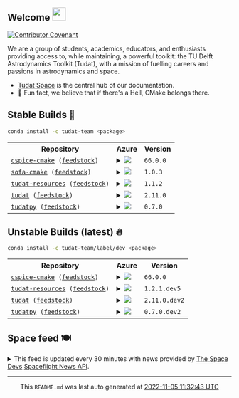 ## Welcome <img src="https://raw.githubusercontent.com/MartinHeinz/MartinHeinz/master/wave.gif" width="30px">
[![Contributor Covenant](https://img.shields.io/badge/Contributor%20Covenant-2.1-4baaaa.svg?style=for-the-badge)](CODE_OF_CONDUCT.md)

We are a group of students, academics, educators, and enthusiasts providing access to, while maintaining, a powerful toolkit: the TU Delft Astrodynamics Toolkit (Tudat), with a mission of fuelling careers and passions in astrodynamics and space.
- [Tudat Space](https://tudat-space.readthedocs.io/en/latest/) is the central hub of our documentation.
- 🍿 Fun fact, we believe that if there's a Hell, CMake belongs there.

## Stable Builds 🔨
````bash
conda install -c tudat-team <package>
````
<!-- spaceflight news starts -->
<table>
  <tr>
    <th>Repository</th>
    <th>Azure</th>
    <th>Version</th>
  </tr>
<tr>
    <td><code><a href="https://github.com/tudat-team/cspice-cmake/tree/master" target="_blank">cspice-cmake</a> (<a href="https://github.com/tudat-team/cspice-cmake-feedstock/tree/master" target="_blank">feedstock</a>)</code></td>
    <td>
<details>
<summary>
<a href="https://dev.azure.com/tudat-team/feedstock-builds/_build/latest?definitionId=&amp;branchName=master">
<img src="https://dev.azure.com/tudat-team/feedstock-builds/_apis/build/status/feedstock-feedstock?branchName=master"/>
</a>
</summary>
<table>
<thead><tr><th>Variant</th><th>Status</th></tr></thead>
<tbody><tr>
<td>linux_64</td>
<td>
<a href="https://dev.azure.com/tudat-team/feedstock-builds/_build/latest?definitionId=&amp;branchName=master">
<img alt="variant" src="https://dev.azure.com/tudat-team/feedstock-builds/_apis/build/status/feedstock-feedstock?branchName=master&amp;jobName=linux&amp;configuration=linux%20linux_64_"/>
</a>
</td>
</tr><tr>
<td>osx_64</td>
<td>
<a href="https://dev.azure.com/tudat-team/feedstock-builds/_build/latest?definitionId=&amp;branchName=master">
<img alt="variant" src="https://dev.azure.com/tudat-team/feedstock-builds/_apis/build/status/feedstock-feedstock?branchName=master&amp;jobName=osx&amp;configuration=osx%20osx_64_"/>
</a>
</td>
</tr><tr>
<td>osx_arm64</td>
<td>
<a href="https://dev.azure.com/tudat-team/feedstock-builds/_build/latest?definitionId=&amp;branchName=master">
<img alt="variant" src="https://dev.azure.com/tudat-team/feedstock-builds/_apis/build/status/feedstock-feedstock?branchName=master&amp;jobName=osx&amp;configuration=osx%20osx_arm64_"/>
</a>
</td>
</tr><tr>
<td>win_64</td>
<td>
<a href="https://dev.azure.com/tudat-team/feedstock-builds/_build/latest?definitionId=&amp;branchName=master">
<img alt="variant" src="https://dev.azure.com/tudat-team/feedstock-builds/_apis/build/status/feedstock-feedstock?branchName=master&amp;jobName=win&amp;configuration=win%20win_64_"/>
</a>
</td>
</tr>
</tbody>
</table>
</details>
</td>
    <td><code>66.0.0</code></td>
  </tr>
<tr>
    <td><code><a href="https://github.com/tudat-team/sofa-cmake/tree/master" target="_blank">sofa-cmake</a> (<a href="https://github.com/tudat-team/sofa-cmake-feedstock/tree/master" target="_blank">feedstock</a>)</code></td>
    <td>
<details>
<summary>
<a href="https://dev.azure.com/tudat-team/feedstock-builds/_build/latest?definitionId=&amp;branchName=master">
<img src="https://dev.azure.com/tudat-team/feedstock-builds/_apis/build/status/feedstock-feedstock?branchName=master"/>
</a>
</summary>
<table>
<thead><tr><th>Variant</th><th>Status</th></tr></thead>
<tbody><tr>
<td>linux_64</td>
<td>
<a href="https://dev.azure.com/tudat-team/feedstock-builds/_build/latest?definitionId=&amp;branchName=master">
<img alt="variant" src="https://dev.azure.com/tudat-team/feedstock-builds/_apis/build/status/feedstock-feedstock?branchName=master&amp;jobName=linux&amp;configuration=linux%20linux_64_"/>
</a>
</td>
</tr><tr>
<td>osx_64</td>
<td>
<a href="https://dev.azure.com/tudat-team/feedstock-builds/_build/latest?definitionId=&amp;branchName=master">
<img alt="variant" src="https://dev.azure.com/tudat-team/feedstock-builds/_apis/build/status/feedstock-feedstock?branchName=master&amp;jobName=osx&amp;configuration=osx%20osx_64_"/>
</a>
</td>
</tr><tr>
<td>osx_arm64</td>
<td>
<a href="https://dev.azure.com/tudat-team/feedstock-builds/_build/latest?definitionId=&amp;branchName=master">
<img alt="variant" src="https://dev.azure.com/tudat-team/feedstock-builds/_apis/build/status/feedstock-feedstock?branchName=master&amp;jobName=osx&amp;configuration=osx%20osx_arm64_"/>
</a>
</td>
</tr><tr>
<td>win_64</td>
<td>
<a href="https://dev.azure.com/tudat-team/feedstock-builds/_build/latest?definitionId=&amp;branchName=master">
<img alt="variant" src="https://dev.azure.com/tudat-team/feedstock-builds/_apis/build/status/feedstock-feedstock?branchName=master&amp;jobName=win&amp;configuration=win%20win_64_"/>
</a>
</td>
</tr>
</tbody>
</table>
</details>
</td>
    <td><code>1.0.3</code></td>
  </tr>
<tr>
    <td><code><a href="https://github.com/tudat-team/tudat-resources/tree/master" target="_blank">tudat-resources</a> (<a href="https://github.com/tudat-team/tudat-resources-feedstock/tree/master" target="_blank">feedstock</a>)</code></td>
    <td>
<details>
<summary>
<a href="https://dev.azure.com/tudat-team/feedstock-builds/_build/latest?definitionId=&amp;branchName=master">
<img src="https://dev.azure.com/tudat-team/feedstock-builds/_apis/build/status/feedstock-feedstock?branchName=master"/>
</a>
</summary>
<table>
<thead><tr><th>Variant</th><th>Status</th></tr></thead>
<tbody><tr>
<td>linux_64</td>
<td>
<a href="https://dev.azure.com/tudat-team/feedstock-builds/_build/latest?definitionId=&amp;branchName=master">
<img alt="variant" src="https://dev.azure.com/tudat-team/feedstock-builds/_apis/build/status/feedstock-feedstock?branchName=master&amp;jobName=linux&amp;configuration=linux%20linux_64_"/>
</a>
</td>
</tr><tr>
<td>osx_64</td>
<td>
<a href="https://dev.azure.com/tudat-team/feedstock-builds/_build/latest?definitionId=&amp;branchName=master">
<img alt="variant" src="https://dev.azure.com/tudat-team/feedstock-builds/_apis/build/status/feedstock-feedstock?branchName=master&amp;jobName=osx&amp;configuration=osx%20osx_64_"/>
</a>
</td>
</tr><tr>
<td>osx_arm64</td>
<td>
<a href="https://dev.azure.com/tudat-team/feedstock-builds/_build/latest?definitionId=&amp;branchName=master">
<img alt="variant" src="https://dev.azure.com/tudat-team/feedstock-builds/_apis/build/status/feedstock-feedstock?branchName=master&amp;jobName=osx&amp;configuration=osx%20osx_arm64_"/>
</a>
</td>
</tr><tr>
<td>win_64</td>
<td>
<a href="https://dev.azure.com/tudat-team/feedstock-builds/_build/latest?definitionId=&amp;branchName=master">
<img alt="variant" src="https://dev.azure.com/tudat-team/feedstock-builds/_apis/build/status/feedstock-feedstock?branchName=master&amp;jobName=win&amp;configuration=win%20win_64_"/>
</a>
</td>
</tr>
</tbody>
</table>
</details>
</td>
    <td><code>1.1.2</code></td>
  </tr>
<tr>
    <td><code><a href="https://github.com/tudat-team/tudat/tree/master" target="_blank">tudat</a> (<a href="https://github.com/tudat-team/tudat-feedstock/tree/master" target="_blank">feedstock</a>)</code></td>
    <td>
<details>
<summary>
<a href="https://dev.azure.com/tudat-team/feedstock-builds/_build/latest?definitionId=&amp;branchName=master">
<img src="https://dev.azure.com/tudat-team/feedstock-builds/_apis/build/status/feedstock-feedstock?branchName=master"/>
</a>
</summary>
<table>
<thead><tr><th>Variant</th><th>Status</th></tr></thead>
<tbody><tr>
<td>linux_64</td>
<td>
<a href="https://dev.azure.com/tudat-team/feedstock-builds/_build/latest?definitionId=&amp;branchName=master">
<img alt="variant" src="https://dev.azure.com/tudat-team/feedstock-builds/_apis/build/status/feedstock-feedstock?branchName=master&amp;jobName=linux&amp;configuration=linux%20linux_64_"/>
</a>
</td>
</tr><tr>
<td>osx_64</td>
<td>
<a href="https://dev.azure.com/tudat-team/feedstock-builds/_build/latest?definitionId=&amp;branchName=master">
<img alt="variant" src="https://dev.azure.com/tudat-team/feedstock-builds/_apis/build/status/feedstock-feedstock?branchName=master&amp;jobName=osx&amp;configuration=osx%20osx_64_"/>
</a>
</td>
</tr><tr>
<td>osx_arm64</td>
<td>
<a href="https://dev.azure.com/tudat-team/feedstock-builds/_build/latest?definitionId=&amp;branchName=master">
<img alt="variant" src="https://dev.azure.com/tudat-team/feedstock-builds/_apis/build/status/feedstock-feedstock?branchName=master&amp;jobName=osx&amp;configuration=osx%20osx_arm64_"/>
</a>
</td>
</tr><tr>
<td>win_64</td>
<td>
<a href="https://dev.azure.com/tudat-team/feedstock-builds/_build/latest?definitionId=&amp;branchName=master">
<img alt="variant" src="https://dev.azure.com/tudat-team/feedstock-builds/_apis/build/status/feedstock-feedstock?branchName=master&amp;jobName=win&amp;configuration=win%20win_64_"/>
</a>
</td>
</tr>
</tbody>
</table>
</details>
</td>
    <td><code>2.11.0</code></td>
  </tr>
<tr>
    <td><code><a href="https://github.com/tudat-team/tudatpy/tree/master" target="_blank">tudatpy</a> (<a href="https://github.com/tudat-team/tudatpy-feedstock/tree/master" target="_blank">feedstock</a>)</code></td>
    <td>
<details>
<summary>
<a href="https://dev.azure.com/tudat-team/feedstock-builds/_build/latest?definitionId=&amp;branchName=master">
<img src="https://dev.azure.com/tudat-team/feedstock-builds/_apis/build/status/feedstock-feedstock?branchName=master"/>
</a>
</summary>
<table>
<thead><tr><th>Variant</th><th>Status</th></tr></thead>
<tbody><tr>
<td>linux_64_python3.10.____cpython</td>
<td>
<a href="https://dev.azure.com/tudat-team/feedstock-builds/_build/latest?definitionId=&amp;branchName=master">
<img alt="variant" src="https://dev.azure.com/tudat-team/feedstock-builds/_apis/build/status/feedstock-feedstock?branchName=master&amp;jobName=linux&amp;configuration=linux%20linux_64_python3.10.____cpython"/>
</a>
</td>
</tr><tr>
<td>linux_64_python3.8.____cpython</td>
<td>
<a href="https://dev.azure.com/tudat-team/feedstock-builds/_build/latest?definitionId=&amp;branchName=master">
<img alt="variant" src="https://dev.azure.com/tudat-team/feedstock-builds/_apis/build/status/feedstock-feedstock?branchName=master&amp;jobName=linux&amp;configuration=linux%20linux_64_python3.8.____cpython"/>
</a>
</td>
</tr><tr>
<td>linux_64_python3.9.____cpython</td>
<td>
<a href="https://dev.azure.com/tudat-team/feedstock-builds/_build/latest?definitionId=&amp;branchName=master">
<img alt="variant" src="https://dev.azure.com/tudat-team/feedstock-builds/_apis/build/status/feedstock-feedstock?branchName=master&amp;jobName=linux&amp;configuration=linux%20linux_64_python3.9.____cpython"/>
</a>
</td>
</tr><tr>
<td>osx_64_python3.10.____cpython</td>
<td>
<a href="https://dev.azure.com/tudat-team/feedstock-builds/_build/latest?definitionId=&amp;branchName=master">
<img alt="variant" src="https://dev.azure.com/tudat-team/feedstock-builds/_apis/build/status/feedstock-feedstock?branchName=master&amp;jobName=osx&amp;configuration=osx%20osx_64_python3.10.____cpython"/>
</a>
</td>
</tr><tr>
<td>osx_64_python3.8.____cpython</td>
<td>
<a href="https://dev.azure.com/tudat-team/feedstock-builds/_build/latest?definitionId=&amp;branchName=master">
<img alt="variant" src="https://dev.azure.com/tudat-team/feedstock-builds/_apis/build/status/feedstock-feedstock?branchName=master&amp;jobName=osx&amp;configuration=osx%20osx_64_python3.8.____cpython"/>
</a>
</td>
</tr><tr>
<td>osx_64_python3.9.____cpython</td>
<td>
<a href="https://dev.azure.com/tudat-team/feedstock-builds/_build/latest?definitionId=&amp;branchName=master">
<img alt="variant" src="https://dev.azure.com/tudat-team/feedstock-builds/_apis/build/status/feedstock-feedstock?branchName=master&amp;jobName=osx&amp;configuration=osx%20osx_64_python3.9.____cpython"/>
</a>
</td>
</tr><tr>
<td>osx_arm64_python3.10.____cpython</td>
<td>
<a href="https://dev.azure.com/tudat-team/feedstock-builds/_build/latest?definitionId=&amp;branchName=master">
<img alt="variant" src="https://dev.azure.com/tudat-team/feedstock-builds/_apis/build/status/feedstock-feedstock?branchName=master&amp;jobName=osx&amp;configuration=osx%20osx_arm64_python3.10.____cpython"/>
</a>
</td>
</tr><tr>
<td>osx_arm64_python3.8.____cpython</td>
<td>
<a href="https://dev.azure.com/tudat-team/feedstock-builds/_build/latest?definitionId=&amp;branchName=master">
<img alt="variant" src="https://dev.azure.com/tudat-team/feedstock-builds/_apis/build/status/feedstock-feedstock?branchName=master&amp;jobName=osx&amp;configuration=osx%20osx_arm64_python3.8.____cpython"/>
</a>
</td>
</tr><tr>
<td>osx_arm64_python3.9.____cpython</td>
<td>
<a href="https://dev.azure.com/tudat-team/feedstock-builds/_build/latest?definitionId=&amp;branchName=master">
<img alt="variant" src="https://dev.azure.com/tudat-team/feedstock-builds/_apis/build/status/feedstock-feedstock?branchName=master&amp;jobName=osx&amp;configuration=osx%20osx_arm64_python3.9.____cpython"/>
</a>
</td>
</tr><tr>
<td>win_64_python3.10.____cpython</td>
<td>
<a href="https://dev.azure.com/tudat-team/feedstock-builds/_build/latest?definitionId=&amp;branchName=master">
<img alt="variant" src="https://dev.azure.com/tudat-team/feedstock-builds/_apis/build/status/feedstock-feedstock?branchName=master&amp;jobName=win&amp;configuration=win%20win_64_python3.10.____cpython"/>
</a>
</td>
</tr><tr>
<td>win_64_python3.8.____cpython</td>
<td>
<a href="https://dev.azure.com/tudat-team/feedstock-builds/_build/latest?definitionId=&amp;branchName=master">
<img alt="variant" src="https://dev.azure.com/tudat-team/feedstock-builds/_apis/build/status/feedstock-feedstock?branchName=master&amp;jobName=win&amp;configuration=win%20win_64_python3.8.____cpython"/>
</a>
</td>
</tr><tr>
<td>win_64_python3.9.____cpython</td>
<td>
<a href="https://dev.azure.com/tudat-team/feedstock-builds/_build/latest?definitionId=&amp;branchName=master">
<img alt="variant" src="https://dev.azure.com/tudat-team/feedstock-builds/_apis/build/status/feedstock-feedstock?branchName=master&amp;jobName=win&amp;configuration=win%20win_64_python3.9.____cpython"/>
</a>
</td>
</tr>
</tbody>
</table>
</details>
</td>
    <td><code>0.7.0</code></td>
  </tr>

</table>

## Unstable Builds (latest) 🔥
````bash
conda install -c tudat-team/label/dev <package>
````
<!-- spaceflight news starts -->
<table>
  <tr>
    <th>Repository</th>
    <th>Azure</th>
    <th>Version</th>
  </tr>
<tr>
    <td><code><a href="https://github.com/tudat-team/cspice-cmake/tree/develop" target="_blank">cspice-cmake</a> (<a href="https://github.com/tudat-team/cspice-cmake-feedstock/tree/develop" target="_blank">feedstock</a>)</code></td>
    <td>
<details>
<summary>
<a href="https://dev.azure.com/tudat-team/feedstock-builds/_build/latest?definitionId=&amp;branchName=master">
<img src="https://dev.azure.com/tudat-team/feedstock-builds/_apis/build/status/cspice-cmake-feedstock?branchName=master"/>
</a>
</summary>
<table>
<thead><tr><th>Variant</th><th>Status</th></tr></thead>
<tbody><tr>
<td>linux_64</td>
<td>
<a href="https://dev.azure.com/tudat-team/feedstock-builds/_build/latest?definitionId=&amp;branchName=master">
<img alt="variant" src="https://dev.azure.com/tudat-team/feedstock-builds/_apis/build/status/cspice-cmake-feedstock?branchName=master&amp;jobName=linux&amp;configuration=linux_64_"/>
</a>
</td>
</tr><tr>
<td>osx_64</td>
<td>
<a href="https://dev.azure.com/tudat-team/feedstock-builds/_build/latest?definitionId=&amp;branchName=master">
<img alt="variant" src="https://dev.azure.com/tudat-team/feedstock-builds/_apis/build/status/cspice-cmake-feedstock?branchName=master&amp;jobName=osx&amp;configuration=osx_64_"/>
</a>
</td>
</tr><tr>
<td>win_64</td>
<td>
<a href="https://dev.azure.com/tudat-team/feedstock-builds/_build/latest?definitionId=&amp;branchName=master">
<img alt="variant" src="https://dev.azure.com/tudat-team/feedstock-builds/_apis/build/status/cspice-cmake-feedstock?branchName=master&amp;jobName=win&amp;configuration=win_64_"/>
</a>
</td>
</tr>
</tbody>
</table>
</details>
</td>
    <td><code>66.0.0</code></td>
  </tr>
<tr>
    <td><code><a href="https://github.com/tudat-team/tudat-resources/tree/develop" target="_blank">tudat-resources</a> (<a href="https://github.com/tudat-team/tudat-resources-feedstock/tree/develop" target="_blank">feedstock</a>)</code></td>
    <td>
<details>
<summary>
<a href="https://dev.azure.com/tudat-team/feedstock-builds/_build/latest?definitionId=4&amp;branchName=master">
<img src="https://dev.azure.com/tudat-team/feedstock-builds/_apis/build/status/tudat-resources-feedstock?branchName=master"/>
</a>
</summary>
<table>
<thead><tr><th>Variant</th><th>Status</th></tr></thead>
<tbody><tr>
<td>linux_64</td>
<td>
<a href="https://dev.azure.com/tudat-team/feedstock-builds/_build/latest?definitionId=4&amp;branchName=master">
<img alt="variant" src="https://dev.azure.com/tudat-team/feedstock-builds/_apis/build/status/tudat-resources-feedstock?branchName=master&amp;jobName=linux&amp;configuration=linux_64_"/>
</a>
</td>
</tr><tr>
<td>osx_64</td>
<td>
<a href="https://dev.azure.com/tudat-team/feedstock-builds/_build/latest?definitionId=4&amp;branchName=master">
<img alt="variant" src="https://dev.azure.com/tudat-team/feedstock-builds/_apis/build/status/tudat-resources-feedstock?branchName=master&amp;jobName=osx&amp;configuration=osx_64_"/>
</a>
</td>
</tr><tr>
<td>osx_arm64</td>
<td>
<a href="https://dev.azure.com/tudat-team/feedstock-builds/_build/latest?definitionId=4&amp;branchName=master">
<img alt="variant" src="https://dev.azure.com/tudat-team/feedstock-builds/_apis/build/status/tudat-resources-feedstock?branchName=master&amp;jobName=osx&amp;configuration=osx_arm64_"/>
</a>
</td>
</tr><tr>
<td>win_64</td>
<td>
<a href="https://dev.azure.com/tudat-team/feedstock-builds/_build/latest?definitionId=4&amp;branchName=master">
<img alt="variant" src="https://dev.azure.com/tudat-team/feedstock-builds/_apis/build/status/tudat-resources-feedstock?branchName=master&amp;jobName=win&amp;configuration=win_64_"/>
</a>
</td>
</tr>
</tbody>
</table>
</details>
</td>
    <td><code>1.2.1.dev5</code></td>
  </tr>
<tr>
    <td><code><a href="https://github.com/tudat-team/tudat/tree/develop" target="_blank">tudat</a> (<a href="https://github.com/tudat-team/tudat-feedstock/tree/develop" target="_blank">feedstock</a>)</code></td>
    <td>
<details>
<summary>
<a href="https://dev.azure.com/tudat-team/feedstock-builds/_build/latest?definitionId=2&amp;branchName=master">
<img src="https://dev.azure.com/tudat-team/feedstock-builds/_apis/build/status/tudat-feedstock?branchName=master"/>
</a>
</summary>
<table>
<thead><tr><th>Variant</th><th>Status</th></tr></thead>
<tbody><tr>
<td>linux_64</td>
<td>
<a href="https://dev.azure.com/tudat-team/feedstock-builds/_build/latest?definitionId=2&amp;branchName=master">
<img alt="variant" src="https://dev.azure.com/tudat-team/feedstock-builds/_apis/build/status/tudat-feedstock?branchName=master&amp;jobName=linux&amp;configuration=linux_64_"/>
</a>
</td>
</tr><tr>
<td>osx_64</td>
<td>
<a href="https://dev.azure.com/tudat-team/feedstock-builds/_build/latest?definitionId=2&amp;branchName=master">
<img alt="variant" src="https://dev.azure.com/tudat-team/feedstock-builds/_apis/build/status/tudat-feedstock?branchName=master&amp;jobName=osx&amp;configuration=osx_64_"/>
</a>
</td>
</tr><tr>
<td>osx_arm64</td>
<td>
<a href="https://dev.azure.com/tudat-team/feedstock-builds/_build/latest?definitionId=2&amp;branchName=master">
<img alt="variant" src="https://dev.azure.com/tudat-team/feedstock-builds/_apis/build/status/tudat-feedstock?branchName=master&amp;jobName=osx&amp;configuration=osx_arm64_"/>
</a>
</td>
</tr><tr>
<td>win_64</td>
<td>
<a href="https://dev.azure.com/tudat-team/feedstock-builds/_build/latest?definitionId=2&amp;branchName=master">
<img alt="variant" src="https://dev.azure.com/tudat-team/feedstock-builds/_apis/build/status/tudat-feedstock?branchName=master&amp;jobName=win&amp;configuration=win_64_"/>
</a>
</td>
</tr>
</tbody>
</table>
</details>
</td>
    <td><code>2.11.0.dev2</code></td>
  </tr>
<tr>
    <td><code><a href="https://github.com/tudat-team/tudatpy/tree/develop" target="_blank">tudatpy</a> (<a href="https://github.com/tudat-team/tudatpy-feedstock/tree/develop" target="_blank">feedstock</a>)</code></td>
    <td>
<details>
<summary>
<a href="https://dev.azure.com/tudat-team/feedstock-builds/_build/latest?definitionId=3&amp;branchName=master">
<img src="https://dev.azure.com/tudat-team/feedstock-builds/_apis/build/status/tudatpy-feedstock?branchName=master"/>
</a>
</summary>
<table>
<thead><tr><th>Variant</th><th>Status</th></tr></thead>
<tbody><tr>
<td>linux_64_python3.10.____cpython</td>
<td>
<a href="https://dev.azure.com/tudat-team/feedstock-builds/_build/latest?definitionId=3&amp;branchName=master">
<img alt="variant" src="https://dev.azure.com/tudat-team/feedstock-builds/_apis/build/status/tudatpy-feedstock?branchName=master&amp;jobName=linux&amp;configuration=linux_64_python3.10.____cpython"/>
</a>
</td>
</tr><tr>
<td>linux_64_python3.7.____cpython</td>
<td>
<a href="https://dev.azure.com/tudat-team/feedstock-builds/_build/latest?definitionId=3&amp;branchName=master">
<img alt="variant" src="https://dev.azure.com/tudat-team/feedstock-builds/_apis/build/status/tudatpy-feedstock?branchName=master&amp;jobName=linux&amp;configuration=linux_64_python3.7.____cpython"/>
</a>
</td>
</tr><tr>
<td>linux_64_python3.8.____cpython</td>
<td>
<a href="https://dev.azure.com/tudat-team/feedstock-builds/_build/latest?definitionId=3&amp;branchName=master">
<img alt="variant" src="https://dev.azure.com/tudat-team/feedstock-builds/_apis/build/status/tudatpy-feedstock?branchName=master&amp;jobName=linux&amp;configuration=linux_64_python3.8.____cpython"/>
</a>
</td>
</tr><tr>
<td>linux_64_python3.9.____cpython</td>
<td>
<a href="https://dev.azure.com/tudat-team/feedstock-builds/_build/latest?definitionId=3&amp;branchName=master">
<img alt="variant" src="https://dev.azure.com/tudat-team/feedstock-builds/_apis/build/status/tudatpy-feedstock?branchName=master&amp;jobName=linux&amp;configuration=linux_64_python3.9.____cpython"/>
</a>
</td>
</tr><tr>
<td>osx_64_python3.10.____cpython</td>
<td>
<a href="https://dev.azure.com/tudat-team/feedstock-builds/_build/latest?definitionId=3&amp;branchName=master">
<img alt="variant" src="https://dev.azure.com/tudat-team/feedstock-builds/_apis/build/status/tudatpy-feedstock?branchName=master&amp;jobName=osx&amp;configuration=osx_64_python3.10.____cpython"/>
</a>
</td>
</tr><tr>
<td>osx_64_python3.7.____cpython</td>
<td>
<a href="https://dev.azure.com/tudat-team/feedstock-builds/_build/latest?definitionId=3&amp;branchName=master">
<img alt="variant" src="https://dev.azure.com/tudat-team/feedstock-builds/_apis/build/status/tudatpy-feedstock?branchName=master&amp;jobName=osx&amp;configuration=osx_64_python3.7.____cpython"/>
</a>
</td>
</tr><tr>
<td>osx_64_python3.8.____cpython</td>
<td>
<a href="https://dev.azure.com/tudat-team/feedstock-builds/_build/latest?definitionId=3&amp;branchName=master">
<img alt="variant" src="https://dev.azure.com/tudat-team/feedstock-builds/_apis/build/status/tudatpy-feedstock?branchName=master&amp;jobName=osx&amp;configuration=osx_64_python3.8.____cpython"/>
</a>
</td>
</tr><tr>
<td>osx_64_python3.9.____cpython</td>
<td>
<a href="https://dev.azure.com/tudat-team/feedstock-builds/_build/latest?definitionId=3&amp;branchName=master">
<img alt="variant" src="https://dev.azure.com/tudat-team/feedstock-builds/_apis/build/status/tudatpy-feedstock?branchName=master&amp;jobName=osx&amp;configuration=osx_64_python3.9.____cpython"/>
</a>
</td>
</tr><tr>
<td>osx_arm64_python3.10.____cpython</td>
<td>
<a href="https://dev.azure.com/tudat-team/feedstock-builds/_build/latest?definitionId=3&amp;branchName=master">
<img alt="variant" src="https://dev.azure.com/tudat-team/feedstock-builds/_apis/build/status/tudatpy-feedstock?branchName=master&amp;jobName=osx&amp;configuration=osx_arm64_python3.10.____cpython"/>
</a>
</td>
</tr><tr>
<td>osx_arm64_python3.8.____cpython</td>
<td>
<a href="https://dev.azure.com/tudat-team/feedstock-builds/_build/latest?definitionId=3&amp;branchName=master">
<img alt="variant" src="https://dev.azure.com/tudat-team/feedstock-builds/_apis/build/status/tudatpy-feedstock?branchName=master&amp;jobName=osx&amp;configuration=osx_arm64_python3.8.____cpython"/>
</a>
</td>
</tr><tr>
<td>osx_arm64_python3.9.____cpython</td>
<td>
<a href="https://dev.azure.com/tudat-team/feedstock-builds/_build/latest?definitionId=3&amp;branchName=master">
<img alt="variant" src="https://dev.azure.com/tudat-team/feedstock-builds/_apis/build/status/tudatpy-feedstock?branchName=master&amp;jobName=osx&amp;configuration=osx_arm64_python3.9.____cpython"/>
</a>
</td>
</tr><tr>
<td>win_64_python3.10.____cpython</td>
<td>
<a href="https://dev.azure.com/tudat-team/feedstock-builds/_build/latest?definitionId=3&amp;branchName=master">
<img alt="variant" src="https://dev.azure.com/tudat-team/feedstock-builds/_apis/build/status/tudatpy-feedstock?branchName=master&amp;jobName=win&amp;configuration=win_64_python3.10.____cpython"/>
</a>
</td>
</tr><tr>
<td>win_64_python3.7.____cpython</td>
<td>
<a href="https://dev.azure.com/tudat-team/feedstock-builds/_build/latest?definitionId=3&amp;branchName=master">
<img alt="variant" src="https://dev.azure.com/tudat-team/feedstock-builds/_apis/build/status/tudatpy-feedstock?branchName=master&amp;jobName=win&amp;configuration=win_64_python3.7.____cpython"/>
</a>
</td>
</tr><tr>
<td>win_64_python3.8.____cpython</td>
<td>
<a href="https://dev.azure.com/tudat-team/feedstock-builds/_build/latest?definitionId=3&amp;branchName=master">
<img alt="variant" src="https://dev.azure.com/tudat-team/feedstock-builds/_apis/build/status/tudatpy-feedstock?branchName=master&amp;jobName=win&amp;configuration=win_64_python3.8.____cpython"/>
</a>
</td>
</tr><tr>
<td>win_64_python3.9.____cpython</td>
<td>
<a href="https://dev.azure.com/tudat-team/feedstock-builds/_build/latest?definitionId=3&amp;branchName=master">
<img alt="variant" src="https://dev.azure.com/tudat-team/feedstock-builds/_apis/build/status/tudatpy-feedstock?branchName=master&amp;jobName=win&amp;configuration=win_64_python3.9.____cpython"/>
</a>
</td>
</tr>
</tbody>
</table>
</details>
</td>
    <td><code>0.7.0.dev2</code></td>
  </tr>

</table>

<!-- spaceflight news ends -->

## Space feed 🍽️
<details>
<summary>
This feed is updated every 30 minutes with news provided by <a href="https://thespacedevs.com/" target="_blank">The Space Devs</a>
 <a href="https://thespacedevs.com/snapi" target="_blank">Spaceflight News API</a>.
</summary>

<table>
<tr>
<td width="50%" valign="top">

<h3 align="center"> Spaceflight news 📅 </h3>

<!-- spaceflight news starts -->
* [NASA, USAID Partnership Strengthens Global Development](http://www.nasa.gov/press-release/nasa-usaid-partnership-strengthens-global-development) <br/> <sub><a href="https://www.timeanddate.com/worldclock/fixedtime.html?iso=20221104T203900">2022-11-04 20:39:00 UTC</a></sub>
* [Rocket Lab launches Swedish satellite, fails to catch booster](https://spacenews.com/rocket-lab-launches-swedish-satellite-fails-to-catch-booster/) <br/> <sub><a href="https://www.timeanddate.com/worldclock/fixedtime.html?iso=20221104T195913">2022-11-04 19:59:13 UTC</a></sub>
* [As Psyche Mission Moves Forward, NASA Responds to Independent Review](http://www.nasa.gov/press-release/as-psyche-mission-moves-forward-nasa-responds-to-independent-review) <br/> <sub><a href="https://www.timeanddate.com/worldclock/fixedtime.html?iso=20221104T195900">2022-11-04 19:59:00 UTC</a></sub>
* [NASA Leaders to Participate in Annual Global Climate Conference](http://www.nasa.gov/press-release/nasa-leaders-to-participate-in-annual-global-climate-conference) <br/> <sub><a href="https://www.timeanddate.com/worldclock/fixedtime.html?iso=20221104T191900">2022-11-04 19:19:00 UTC</a></sub>
* [NASA Sets Coverage for Artemis I Moon Mission Launch](http://www.nasa.gov/press-release/nasa-sets-coverage-for-artemis-i-moon-mission-launch) <br/> <sub><a href="https://www.timeanddate.com/worldclock/fixedtime.html?iso=20221104T182900">2022-11-04 18:29:00 UTC</a></sub>
* [Rocket Lab launches successfully, fails mid-air recovery attempt](https://www.nasaspaceflight.com/2022/11/catch-me-if-you-can/) <br/> <sub><a href="https://www.timeanddate.com/worldclock/fixedtime.html?iso=20221104T151619">2022-11-04 15:16:19 UTC</a></sub>
* [Virgin Galactic delays development of ship capable of higher flight rate](https://arstechnica.com/science/2022/11/virgin-galactic-delays-development-of-ship-capable-of-higher-flight-rate/) <br/> <sub><a href="https://www.timeanddate.com/worldclock/fixedtime.html?iso=20221104T135942">2022-11-04 13:59:42 UTC</a></sub>
* [SLS returns to LC-39B for next Artemis I launch opportunity](https://www.nasaspaceflight.com/2022/11/sls-return-to-lc-39b/) <br/> <sub><a href="https://www.timeanddate.com/worldclock/fixedtime.html?iso=20221104T114910">2022-11-04 11:49:10 UTC</a></sub>
* [Virgin Galactic delays introduction of second suborbital spaceship](https://spacenews.com/virgin-galactic-delays-introduction-of-second-suborbital-spaceship/) <br/> <sub><a href="https://www.timeanddate.com/worldclock/fixedtime.html?iso=20221104T113918">2022-11-04 11:39:18 UTC</a></sub>
* [Long March 5B rocket reenters over Pacific Ocean after forcing airspace closures in Europe](https://spacenews.com/long-march-5b-stage-reenters-over-pacific-ocean-after-forcing-airspace-closures-in-europe/) <br/> <sub><a href="https://www.timeanddate.com/worldclock/fixedtime.html?iso=20221104T110913">2022-11-04 11:09:13 UTC</a></sub>

<!-- spaceflight news ends -->

</td>

<td width="50%" valign="top">

<h3 align="center"> Spaceflight blogs ✍️ </h3>

<!-- spaceflight blogs starts -->
* [A year in review and a reddish hue](https://www.planetary.org/the-downlink/a-year-in-review-and-a-reddish-hue) <br/> <sub><a href="https://www.timeanddate.com/worldclock/fixedtime.html?iso=20221104T143932">2022-11-04 14:39:32 UTC</a></sub>
* [Job opening: Director of Government Relations](https://www.planetary.org/careers/job-opening-director-of-government-relations) <br/> <sub><a href="https://www.timeanddate.com/worldclock/fixedtime.html?iso=20221103T160932">2022-11-03 16:09:32 UTC</a></sub>
* [Europe in Space - A detailed analysis of French launch startup Latitude](https://www.getrevue.co/profile/andrewparsonson/issues/a-detailed-analysis-of-french-launch-startup-latitude-1423796) <br/> <sub><a href="https://www.timeanddate.com/worldclock/fixedtime.html?iso=20221031T141158">2022-10-31 14:11:58 UTC</a></sub>
* [Best space pictures of the month: October 2022](https://www.planetary.org/articles/best-space-pictures-october-2022) <br/> <sub><a href="https://www.timeanddate.com/worldclock/fixedtime.html?iso=20221031T140021">2022-10-31 14:00:21 UTC</a></sub>
* [RocketStars: LOFTID // James Cusin](https://blog.ulalaunch.com/blog/rocketstars) <br/> <sub><a href="https://www.timeanddate.com/worldclock/fixedtime.html?iso=20221029T145101">2022-10-29 14:51:01 UTC</a></sub>
* [Creepy Cosmos! Scary space! Petrifying planets!](https://www.planetary.org/the-downlink/creepy-cosmos-scary-space-petrifying-planets) <br/> <sub><a href="https://www.timeanddate.com/worldclock/fixedtime.html?iso=20221028T143930">2022-10-28 14:39:30 UTC</a></sub>
* [Digital Community Manager (6-month temporary position)](https://www.planetary.org/digital-community-manager-6-month-temporary-position) <br/> <sub><a href="https://www.timeanddate.com/worldclock/fixedtime.html?iso=20221027T183933">2022-10-27 18:39:33 UTC</a></sub>
* [LOFTID: Demonstrating technology for large inflatable heat shields](https://blog.ulalaunch.com/blog/loftid-demonstrating-technology-for-large-inflatable-heat-shields) <br/> <sub><a href="https://www.timeanddate.com/worldclock/fixedtime.html?iso=20221027T135941">2022-10-27 13:59:41 UTC</a></sub>
* [LOFTID: ULA former chief scientist instrumental in making mission a reality](https://blog.ulalaunch.com/blog/loftid-ula-former-chief-scientist-instrumental-in-making-mission-a-reality) <br/> <sub><a href="https://www.timeanddate.com/worldclock/fixedtime.html?iso=20221027T133942">2022-10-27 13:39:42 UTC</a></sub>
* [Planetary Radio has a new host](https://www.planetary.org/articles/planetary-radio-has-a-new-host) <br/> <sub><a href="https://www.timeanddate.com/worldclock/fixedtime.html?iso=20221026T150028">2022-10-26 15:00:28 UTC</a></sub>

<!-- spaceflight blogs ends -->

</td>

</tr>

</table>
</details>

<hr>
  <div align="center">
  This <code>README.md</code> was last auto generated at <a href="https://www.timeanddate.com/worldclock/fixedtime.html?iso=20221105T113243">2022-11-05 11:32:43 UTC</a>
  <br>
  <!-- <a href="https://medium.com/@g.h.garrett" target="_blank">Learn to add space launches to your profile here!</a> -->
</div>